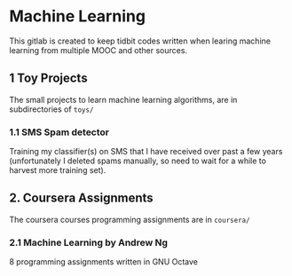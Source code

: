 # Machine Learning

This gitlab is created to keep tidbit codes written when learing machine
learning from multiple MOOC and other sources. 

## 1 Toy Projects

The small projects to learn machine learning algorithms, are in subdirectories 
of `toys/`

### 1.1 SMS Spam detector

Training my classifier(s) on SMS that I have received over past a few years
(unfortunately I deleted spams manually, so need to wait for a while to harvest
more training set).

## 2. Coursera Assignments

The coursera courses programming assignments are in `coursera/`

### 2.1 Machine Learning by Andrew Ng

8 programming assignments written in GNU Octave
